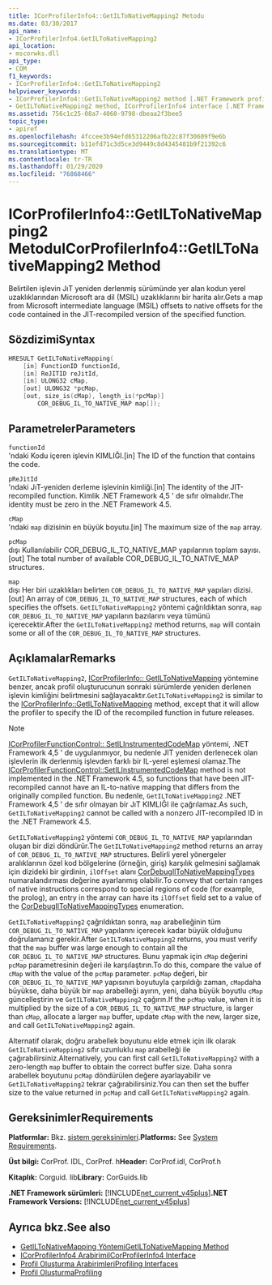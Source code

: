 ```yaml
---
title: ICorProfilerInfo4::GetILToNativeMapping2 Metodu
ms.date: 03/30/2017
api_name:
- ICorProfilerInfo4.GetILToNativeMapping2
api_location:
- mscorwks.dll
api_type:
- COM
f1_keywords:
- ICorProfilerInfo4::GetILToNativeMapping2
helpviewer_keywords:
- ICorProfilerInfo4::GetILToNativeMapping2 method [.NET Framework profiling]
- GetILToNativeMapping2 method, ICorProfilerInfo4 interface [.NET Framework profiling]
ms.assetid: 756c1c25-08a7-4060-9798-dbeaa2f3bee5
topic_type:
- apiref
ms.openlocfilehash: 4fccee3b94efd65312206afb22c87f30609f9e6b
ms.sourcegitcommit: b11efd71c3d5ce3d9449c8d4345481b9f21392c6
ms.translationtype: MT
ms.contentlocale: tr-TR
ms.lasthandoff: 01/29/2020
ms.locfileid: "76868466"
---
```

# <a name="icorprofilerinfo4getiltonativemapping2-method"></a><span data-ttu-id="882f5-102">ICorProfilerInfo4::GetILToNativeMapping2 Metodu</span><span class="sxs-lookup"><span data-stu-id="882f5-102">ICorProfilerInfo4::GetILToNativeMapping2 Method</span></span>
<span data-ttu-id="882f5-103">Belirtilen işlevin JıT yeniden derlenmiş sürümünde yer alan kodun yerel uzaklıklarından Microsoft ara dil (MSIL) uzaklıklarını bir harita alır.</span><span class="sxs-lookup"><span data-stu-id="882f5-103">Gets a map from Microsoft intermediate language (MSIL) offsets to native offsets for the code contained in the JIT-recompiled version of the specified function.</span></span>  
  
## <a name="syntax"></a><span data-ttu-id="882f5-104">Sözdizimi</span><span class="sxs-lookup"><span data-stu-id="882f5-104">Syntax</span></span>  
  
```cpp  
HRESULT GetILToNativeMapping(  
    [in] FunctionID functionId,  
    [in] ReJITID reJitId,  
    [in] ULONG32 cMap,  
    [out] ULONG32 *pcMap,  
    [out, size_is(cMap), length_is(*pcMap)]  
        COR_DEBUG_IL_TO_NATIVE_MAP map[]);  
```  
  
## <a name="parameters"></a><span data-ttu-id="882f5-105">Parametreler</span><span class="sxs-lookup"><span data-stu-id="882f5-105">Parameters</span></span>  
 `functionId`  
 <span data-ttu-id="882f5-106">'ndaki Kodu içeren işlevin KIMLIĞI.</span><span class="sxs-lookup"><span data-stu-id="882f5-106">[in] The ID of the function that contains the code.</span></span>  
  
 `pReJitId`  
 <span data-ttu-id="882f5-107">'ndaki JıT-yeniden derleme işlevinin kimliği.</span><span class="sxs-lookup"><span data-stu-id="882f5-107">[in] The identity of the JIT-recompiled function.</span></span> <span data-ttu-id="882f5-108">Kimlik .NET Framework 4,5 ' de sıfır olmalıdır.</span><span class="sxs-lookup"><span data-stu-id="882f5-108">The identity must be zero in the .NET Framework 4.5.</span></span>  
  
 `cMap`  
 <span data-ttu-id="882f5-109">'ndaki `map` dizisinin en büyük boyutu.</span><span class="sxs-lookup"><span data-stu-id="882f5-109">[in] The maximum size of the `map` array.</span></span>  
  
 `pcMap`  
 <span data-ttu-id="882f5-110">dışı Kullanılabilir COR_DEBUG_IL_TO_NATIVE_MAP yapılarının toplam sayısı.</span><span class="sxs-lookup"><span data-stu-id="882f5-110">[out] The total number of available COR_DEBUG_IL_TO_NATIVE_MAP structures.</span></span>  
  
 `map`  
 <span data-ttu-id="882f5-111">dışı Her biri uzaklıkları belirten `COR_DEBUG_IL_TO_NATIVE_MAP` yapıları dizisi.</span><span class="sxs-lookup"><span data-stu-id="882f5-111">[out] An array of `COR_DEBUG_IL_TO_NATIVE_MAP` structures, each of which specifies the offsets.</span></span> <span data-ttu-id="882f5-112">`GetILToNativeMapping2` yöntemi çağrıldıktan sonra, `map` `COR_DEBUG_IL_TO_NATIVE_MAP` yapıların bazılarını veya tümünü içerecektir.</span><span class="sxs-lookup"><span data-stu-id="882f5-112">After the `GetILToNativeMapping2` method returns, `map` will contain some or all of the `COR_DEBUG_IL_TO_NATIVE_MAP` structures.</span></span>  
  
## <a name="remarks"></a><span data-ttu-id="882f5-113">Açıklamalar</span><span class="sxs-lookup"><span data-stu-id="882f5-113">Remarks</span></span>  
 <span data-ttu-id="882f5-114">`GetILToNativeMapping2`, [ICorProfilerInfo:: GetILToNativeMapping](icorprofilerinfo-getiltonativemapping-method.md) yöntemine benzer, ancak profil oluşturucunun sonraki sürümlerde yeniden derlenen işlevin kimliğini belirtmesini sağlayacaktır.</span><span class="sxs-lookup"><span data-stu-id="882f5-114">`GetILToNativeMapping2` is similar to the [ICorProfilerInfo::GetILToNativeMapping](icorprofilerinfo-getiltonativemapping-method.md) method, except that it will allow the profiler to specify the ID of the recompiled function in future releases.</span></span>  
  
> [!NOTE]
> <span data-ttu-id="882f5-115">[ICorProfilerFunctionControl:: SetILInstrumentedCodeMap](icorprofilerfunctioncontrol-setilinstrumentedcodemap-method.md) yöntemi, .NET Framework 4,5 ' de uygulanmıyor, bu nedenle JIT yeniden derlenecek olan işlevlerin ilk derlenmiş işlevden farklı bir IL-yerel eşlemesi olamaz.</span><span class="sxs-lookup"><span data-stu-id="882f5-115">The [ICorProfilerFunctionControl::SetILInstrumentedCodeMap](icorprofilerfunctioncontrol-setilinstrumentedcodemap-method.md) method is not implemented in the .NET Framework 4.5, so functions that have been JIT-recompiled cannot have an IL-to-native mapping that differs from the originally compiled function.</span></span> <span data-ttu-id="882f5-116">Bu nedenle, `GetILToNativeMapping2` .NET Framework 4,5 ' de sıfır olmayan bir JıT KIMLIĞI ile çağrılamaz.</span><span class="sxs-lookup"><span data-stu-id="882f5-116">As such, `GetILToNativeMapping2` cannot be called with a nonzero JIT-recompiled ID in the .NET Framework 4.5.</span></span>  
  
 <span data-ttu-id="882f5-117">`GetILToNativeMapping2` yöntemi `COR_DEBUG_IL_TO_NATIVE_MAP` yapılarından oluşan bir dizi döndürür.</span><span class="sxs-lookup"><span data-stu-id="882f5-117">The `GetILToNativeMapping2` method returns an array of `COR_DEBUG_IL_TO_NATIVE_MAP` structures.</span></span> <span data-ttu-id="882f5-118">Belirli yerel yönergeler aralıklarının özel kod bölgelerine (örneğin, giriş) karşılık gelmesini sağlamak için dizideki bir girdinin, `ilOffset` alanı [CorDebugIlToNativeMappingTypes](../../../../docs/framework/unmanaged-api/debugging/cordebugiltonativemappingtypes-enumeration.md) numaralandırması değerine ayarlanmış olabilir.</span><span class="sxs-lookup"><span data-stu-id="882f5-118">To convey that certain ranges of native instructions correspond to special regions of code (for example, the prolog), an entry in the array can have its `ilOffset` field set to a value of the [CorDebugIlToNativeMappingTypes](../../../../docs/framework/unmanaged-api/debugging/cordebugiltonativemappingtypes-enumeration.md) enumeration.</span></span>  
  
 <span data-ttu-id="882f5-119">`GetILToNativeMapping2` çağrıldıktan sonra, `map` arabelleğinin tüm `COR_DEBUG_IL_TO_NATIVE_MAP` yapılarını içerecek kadar büyük olduğunu doğrulamanız gerekir.</span><span class="sxs-lookup"><span data-stu-id="882f5-119">After `GetILToNativeMapping2` returns, you must verify that the `map` buffer was large enough to contain all the `COR_DEBUG_IL_TO_NATIVE_MAP` structures.</span></span> <span data-ttu-id="882f5-120">Bunu yapmak için `cMap` değerini `pcMap` parametresinin değeri ile karşılaştırın.</span><span class="sxs-lookup"><span data-stu-id="882f5-120">To do this, compare the value of `cMap` with the value of the `pcMap` parameter.</span></span> <span data-ttu-id="882f5-121">`pcMap` değeri, bir `COR_DEBUG_IL_TO_NATIVE_MAP` yapısının boyutuyla çarpıldığı zaman, `cMap`daha büyükse, daha büyük bir `map` arabelleği ayırın, yeni, daha büyük boyutlu `cMap` güncelleştirin ve `GetILToNativeMapping2` çağırın.</span><span class="sxs-lookup"><span data-stu-id="882f5-121">If the `pcMap` value, when it is multiplied by the size of a `COR_DEBUG_IL_TO_NATIVE_MAP` structure, is larger than `cMap`, allocate a larger `map` buffer, update `cMap` with the new, larger size, and call `GetILToNativeMapping2` again.</span></span>  
  
 <span data-ttu-id="882f5-122">Alternatif olarak, doğru arabellek boyutunu elde etmek için ilk olarak `GetILToNativeMapping2` sıfır uzunluklu `map` arabelleği ile çağırabilirsiniz.</span><span class="sxs-lookup"><span data-stu-id="882f5-122">Alternatively, you can first call `GetILToNativeMapping2` with a zero-length `map` buffer to obtain the correct buffer size.</span></span> <span data-ttu-id="882f5-123">Daha sonra arabellek boyutunu `pcMap` döndürülen değere ayarlayabilir ve `GetILToNativeMapping2` tekrar çağırabilirsiniz.</span><span class="sxs-lookup"><span data-stu-id="882f5-123">You can then set the buffer size to the value returned in `pcMap` and call `GetILToNativeMapping2` again.</span></span>  
  
## <a name="requirements"></a><span data-ttu-id="882f5-124">Gereksinimler</span><span class="sxs-lookup"><span data-stu-id="882f5-124">Requirements</span></span>  
 <span data-ttu-id="882f5-125">**Platformlar:** Bkz. [sistem gereksinimleri](../../../../docs/framework/get-started/system-requirements.md).</span><span class="sxs-lookup"><span data-stu-id="882f5-125">**Platforms:** See [System Requirements](../../../../docs/framework/get-started/system-requirements.md).</span></span>  
  
 <span data-ttu-id="882f5-126">**Üst bilgi:** CorProf. IDL, CorProf. h</span><span class="sxs-lookup"><span data-stu-id="882f5-126">**Header:** CorProf.idl, CorProf.h</span></span>  
  
 <span data-ttu-id="882f5-127">**Kitaplık:** Corguid. lib</span><span class="sxs-lookup"><span data-stu-id="882f5-127">**Library:** CorGuids.lib</span></span>  
  
 <span data-ttu-id="882f5-128">**.NET Framework sürümleri:** [!INCLUDE[net_current_v45plus](../../../../includes/net-current-v45plus-md.md)]</span><span class="sxs-lookup"><span data-stu-id="882f5-128">**.NET Framework Versions:** [!INCLUDE[net_current_v45plus](../../../../includes/net-current-v45plus-md.md)]</span></span>  
  
## <a name="see-also"></a><span data-ttu-id="882f5-129">Ayrıca bkz.</span><span class="sxs-lookup"><span data-stu-id="882f5-129">See also</span></span>

- [<span data-ttu-id="882f5-130">GetILToNativeMapping Yöntemi</span><span class="sxs-lookup"><span data-stu-id="882f5-130">GetILToNativeMapping Method</span></span>](icorprofilerinfo-getiltonativemapping-method.md)
- [<span data-ttu-id="882f5-131">ICorProfilerInfo4 Arabirimi</span><span class="sxs-lookup"><span data-stu-id="882f5-131">ICorProfilerInfo4 Interface</span></span>](icorprofilerinfo4-interface.md)
- [<span data-ttu-id="882f5-132">Profil Oluşturma Arabirimleri</span><span class="sxs-lookup"><span data-stu-id="882f5-132">Profiling Interfaces</span></span>](profiling-interfaces.md)
- [<span data-ttu-id="882f5-133">Profil Oluşturma</span><span class="sxs-lookup"><span data-stu-id="882f5-133">Profiling</span></span>](index.md)
